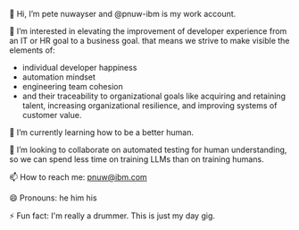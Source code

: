 👋 Hi, I’m pete nuwayser and @pnuw-ibm is my work account.

👀 I’m interested in elevating the improvement of developer experience from an IT or HR goal to a business goal. that means we strive to make visible the elements of:
- individual developer happiness
- automation mindset
- engineering team cohesion
- and their traceability to organizational goals like acquiring and retaining talent, increasing organizational resilience, and improving systems of customer value.

🌱 I’m currently learning how to be a better human.

💞️ I’m looking to collaborate on automated testing for human understanding, so we can spend less time on training LLMs than on training humans.

📫 How to reach me: pnuw@ibm.com

😄 Pronouns: he him his

⚡ Fun fact: I'm really a drummer. This is just my day gig.

<!---
pnuw-ibm/pnuw-ibm is a ✨ special ✨ repository because its `README.md` (this file) appears on your GitHub profile.
You can click the Preview link to take a look at your changes.
--->

